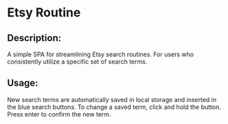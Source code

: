 # Etsy Routine

## Description: 
A simple SPA for streamlining Etsy search routines. For users who consistently utilize a specific set of search terms.

## Usage:
New search terms are automatically saved in local storage and inserted in the blue search buttons. To change a saved term, click and hold the button. Press enter to confirm the new term.
